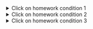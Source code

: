 <details>
  <summary>Click on homework condition 1</summary>
  
## Postman HW 1:
___
+ Создать запросы в Postman:\
Protocol: http IP: 162.55.220.72 Port: 5005\
✅EP_1\
Method: GET\
EndPoint: /get_method\
request url params:\
name: str\
age: int\
 ***response:***\
[
    “Str”,\
    “Str”\
]
___
✅EP_2\
Method: POST\
EndPoint: /user_info_3\
request form data:\
name: str\
age: int\
salary: int\

***response:***\ 
{'name': name,\
          'age': age,\
          'salary': salary,\
          'family': {'children': [['Alex', 24], ['Kate', 12]],\
                     'u_salary_1_5_year': salary * 4}}
___
✅EP_3\
Method: GET\
EndPoint: /object_info_1\
request url params:\ 
 name: str\
 age: int\
 weight: int\
\
***response:***\ 
{'name': name,\
          'age': age,\
          'daily_food': weight * 0.012,\
          'daily_sleep': weight * 2.5}
 ___
✅EP_4\
Method: GET\
EndPoint: /object_info_2\
request url params:\ 
name: str\
age: int\
salary: int\
\
***response:***\
{'start_qa_salary': salary,\
          'qa_salary_after_6_months': salary * 2,\
          'qa_salary_after_12_months': salary * 2.7,\
          'qa_salary_after_1.5_year': salary * 3.3,\
          'qa_salary_after_3.5_years': salary * 3.8,\
          'person': {'u_name': [user_name, salary, age],\
                     'u_age': age,\
                     'u_salary_5_years': salary * 4.2}
          }
___
✅EP_5\
Method: GET\
EndPoint: /object_info_3\
request url params:\
name: str\
age: int\
salary: int\
\
***response:***\
{'name': name,\
          'age': age,\
          'salary': salary,\
          'family': {'children': [['Alex', 24], ['Kate', 12]],\
                     'pets': {'cat':{'name':'Sunny',\
                                     'age': 3},\
                              'dog':{'name':'Luky',\
                                     'age': 4}},\
                     'u_salary_1_5_year': salary * 4}
          }
 ___
✅EP_6\
Method: GET\
EndPoint: /object_info_4\
request url params:\ 
 name: str\
 age: int\
 salary: int\
\
***response:***\
{'name': name,\
          'age': int(age),\
          'salary': [salary, str(salary * 2), str(salary * 3)]}
___
✅EP_7\
Method: POST\
EndPoint: /user_info_2\
request form data:\
name: str\
age: int\
salary: int\
\
***response:***\
{'start_qa_salary': salary,\
          'qa_salary_after_6_months': salary * 2,\
          'qa_salary_after_12_months': salary * 2.7,\
          'qa_salary_after_1.5_year': salary * 3.3,\
          'qa_salary_after_3.5_years': salary * 3.8,\
          'person': {'u_name': [user_name, salary, age],\
                     'u_age': age,\
                     'u_salary_5_years': salary * 4.2}
          }
</details>


<details>
<summary>Click on homework condition 2</summary>
 1️⃣ http://162.55.220.72:5005/first
1. Отправить запрос  
2. Статус код 200  
3. Проверить, что в body приходит правильный string\
___
 2️⃣ http://162.55.220.72:5005/user_info_3
1. Отправить запрос.  
2. Статус код 200  
3. Спарсить response body в json.  
4. Проверить, что name в ответе равно name s request (name вбить руками.)  
5. Проверить, что age в ответе равно age s request (age вбить руками.)  
6. Проверить, что salary в ответе равно salary s request (salary вбить руками.)  
7. Спарсить request.  
8. Проверить, что name в ответе равно name s request (name забрать из request.)  
9. Проверить, что age в ответе равно age s request (age забрать из request.)  
10. Проверить, что salary в ответе равно salary s request (salary забрать из request.)  
11. Вывести в консоль параметр family из response.  
12. Проверить что u_salary_1_5_year в ответе равно salary*4 (salary забрать из request)  
___
 3️⃣ http://162.55.220.72:5005/object_info_3
1. Отправить запрос.  
2. Статус код 200  
3. Спарсить response body в json.  
4. Спарсить request  
5. Проверить, что name в ответе равно name s request (name забрать из request.)  
6. Проверить, что age в ответе равно age s request (age забрать из request.)  
7. Проверить, что salary в ответе равно salary s request (salary забрать из request.)  
8. Вывести в консоль параметр family из response.  
9. Проверить, что у параметра dog есть параметры name.  
10. Проверить, что у параметра dog есть параметры age.  
11. Проверить, что параметр name имеет значение Luky.  
12. Проверить, что параметр age имеет значение 4.  
___
 4️⃣ http://162.55.220.72:5005/object_info_4
1. Отправить запрос.  
2. Статус код 200  
3. Спарсить response body в json.  
4. Спарсить request.  
5. Проверить, что name в ответе равно name s request (name забрать из request.)  
6. Проверить, что age в ответе равно age из request (age забрать из request.)  
7. Вывести в консоль параметр salary из request.  
8. Вывести в консоль параметр salary из response.  
9. Вывести в консоль 0-й элемент параметра salary из response.  
10. Вывести в консоль 1-й элемент параметра salary параметр salary из response.  
11. Вывести в консоль 2-й элемент параметра salary параметр salary из response.  
12. Проверить, что 0-й элемент параметра salary равен salary из request (salary забрать из request.)  
13. Проверить, что 1-й элемент параметра salary равен salary*2 из request (salary забрать из request.)  
14. Проверить, что 2-й элемент параметра salary равен salary*3 из request (salary забрать из request.)  
15. Создать в окружении переменную name  
16. Создать в окружении переменную age  
17. Создать в окружении переменную salary  
18. Передать в окружение переменную name 
19. Передать в окружение переменную age  
20. Передать в окружение переменную salary  
21. Написать цикл который выведет в консоль по порядку элементы списка из параметра salary  
___
 5️⃣ http://162.55.220.72:5005/user_info_2
1. Вставить параметр salary из окружения в request  
2. Вставить параметр age из окружения в age  
3. Вставить параметр name из окружения в name  
4. Отправить запрос.  
5. Статус код 200  
6. Спарсить response body в json.  
7. Спарсить request.  
8. Проверить, что json response имеет параметр start_qa_salary  
9. Проверить, что json response имеет параметр qa_salary_after_6_months  
10. Проверить, что json response имеет параметр qa_salary_after_12_months  
11. Проверить, что json response имеет параметр qa_salary_after_1.5_year  
12. Проверить, что json response имеет параметр qa_salary_after_3.5_years  
13. Проверить, что json response имеет параметр person  
14. Проверить, что параметр start_qa_salary равен salary из request (salary забрать из request.)  
15. Проверить, что параметр qa_salary_after_6_months равен salary*2 из request (salary забрать из request.)  
16. Проверить, что параметр qa_salary_after_12_months равен salary*2.7 из request (salary забрать из request.)  
17. Проверить, что параметр qa_salary_after_1.5_year равен salary*3.3 из request (salary забрать из request.)  
18. Проверить, что параметр qa_salary_after_3.5_years равен salary*3.8 из request (salary забрать из request.)   
19. Проверить, что в параметре person, 1-й элемент из u_name равен salary из request (salary забрать из request.)  
20. Проверить, что что параметр u_age равен age из request (age забрать из request.)  
21. Проверить, что параметр u_salary_5_years равен salary*4.2 из request (salary забрать из request.)  
22. ***Написать цикл который выведет в консоль по порядку элементы списка из параметра person.  
___ 
</details>

<details>
<summary>Click on homework condition 3</summary>
1️⃣
1) необходимо залогиниться  
POST  
http://162.55.220.72:5005/login  
login : str (кроме /)  
password : str  
Приходящий токен необходимо передать во все остальные запросы.  
дальше все запросы требуют наличие токена.  
___
2️⃣
2) http://162.55.220.72:5005/user_info  
req. (RAW JSON)  
POST  
age: int  
salary: int  
name: str  
auth_token  

resp:
{'start_qa_salary':salary,
 'qa_salary_after_6_months': salary * 2,
 'qa_salary_after_12_months': salary * 2.9,
 'person': {'u_name':[user_name, salary, age],
                                'u_age':age,
                                'u_salary_1.5_year': salary * 4}
                                }
Тесты:
1) Статус код 200
2) Проверка структуры json в response.
3) В ответе указаны коэффициенты умножения salary, напишите тесты по проверке правильности результата перемножения на коэффициент.
4) Достать значение из поля 'u_salary_1.5_year' и передать в поле salary запроса http://162.55.220.72:5005/get_test_user
___
3️⃣
3) http://162.55.220.72:5005/new_data
req.
POST
age: int
salary: int
name: str
auth_token

Resp.
{'name':name,
  'age': int(age),
  'salary': [salary, str(salary*2), str(salary*3)]}

Тесты:
1) Статус код 200
2) Проверка структуры json в ответе.
3) В ответе указаны коэффициенты умножения salary, напишите тесты по проверке правильности результата перемножения на коэффициент.
4) проверить, что 2-й элемент массива salary больше 1-го и 0-го
===================
___
4️⃣
4) http://162.55.220.72:5005/test_pet_info
req.
POST
age: int
weight: int
name: str
auth_token

Resp.
{'name': name,
 'age': age,
 'daily_food':weight * 0.012,
 'daily_sleep': weight * 2.5}

Тесты:
1) Статус код 200
2) Проверка структуры json в ответе.
3) В ответе указаны коэффициенты умножения weight, напишите тесты по проверке правильности результата перемножения на коэффициент.

===================
___
5️⃣
5) http://162.55.220.72:5005/get_test_user
req.
POST
age: int
salary: int
name: str
auth_token

Resp.
{'name': name,
 'age':age,
 'salary': salary,
 'family':{'children':[['Alex', 24],['Kate', 12]],
 'u_salary_1.5_year': salary * 4}
  }

Тесты:
1) Статус код 200
2) Проверка структуры json в ответе.
3) Проверить что значение поля name = значению переменной name из окружения
4) Проверить что значение поля age в ответе соответствует отправленному в запросе значению поля age
===================
___
6️⃣
6) http://162.55.220.72:5005/currency
req.
POST
auth_token

Resp. Передаётся список массив объектов.
[
{"Cur_Abbreviation": str,
 "Cur_ID": int,
 "Cur_Name": str
}
…
{"Cur_Abbreviation": str,
 "Cur_ID": int,
 "Cur_Name": str
}
]

Тесты:
1) Можете взять любой объект из присланного списка, используйте js random.
В объекте возьмите Cur_ID и передать через окружение в следующий запрос.

 ===================
 ___
7️⃣
7) http://162.55.220.72:5005/curr_byn
req.
POST
auth_token
curr_code: int

Resp.
{
    "Cur_Abbreviation": str
    "Cur_ID": int,
    "Cur_Name": str,
    "Cur_OfficialRate": float,
    "Cur_Scale": int,
    "Date": str
}

Тесты:
1) Статус код 200
2) Проверка структуры json в ответе.
===============
***
1) получить список валют
2) итерировать список валют
3) в каждой итерации отправлять запрос на сервер для получения курса каждой валюты
4) если возвращается 500 код, переходим к следующей итреации
5) если получаем 200 код, проверяем response json на наличие поля "Cur_OfficialRate"
6) если поле есть, пишем в консоль инфу про фалюту в виде response
{
    "Cur_Abbreviation": str
    "Cur_ID": int,
    "Cur_Name": str,
    "Cur_OfficialRate": float,
    "Cur_Scale": int,
    "Date": str
}
7) переходим к следующей итерации
</details>

